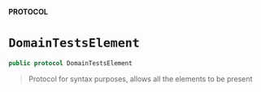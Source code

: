 **PROTOCOL**

# `DomainTestsElement`

```swift
public protocol DomainTestsElement
```

> Protocol for syntax purposes, allows all the elements to be present

